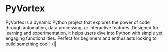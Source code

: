 # PyVortex
PyVortex is a dynamic Python project that explores the power of code through automation, data processing, or interactive features. Designed for learning and experimentation, it helps users dive into Python with simple yet engaging functionalities. Perfect for beginners and enthusiasts looking to build something cool! ⚡🐍
